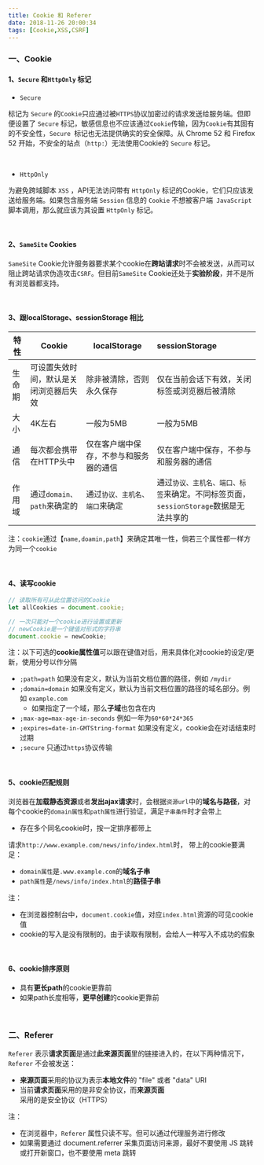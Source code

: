```yaml
---
title: Cookie 和 Referer
date: 2018-11-26 20:00:34
tags: [Cookie,XSS,CSRF]
---
```


### 一、Cookie

#### 1、`Secure` 和`HttpOnly` 标记

-  `Secure` 

标记为 `Secure` 的`Cookie`只应通过被`HTTPS`协议加密过的请求发送给服务端。但即便设置了 `Secure` 标记，敏感信息也不应该通过`Cookie`传输，因为`Cookie`有其固有的不安全性，`Secure `标记也无法提供确实的安全保障。从 Chrome 52 和 Firefox 52 开始，不安全的站点（`http:`）无法使用Cookie的 `Secure` 标记。

<br/>



- `HttpOnly` 

为避免跨域脚本 `XSS` ，API无法访问带有 `HttpOnly` 标记的Cookie，它们只应该发送给服务端。如果包含服务端 `Session` 信息的 `Cookie` 不想被客户端` JavaScript` 脚本调用，那么就应该为其设置 `HttpOnly` 标记。

<!--more-->

<br/>



#### 2、`SameSite` Cookies

`SameSite` Cookie允许服务器要求某个cookie在**跨站请求**时不会被发送，从而可以阻止跨站请求伪造攻击`CSRF`。但目前`SameSite` Cookie还处于**实验阶段**，并不是所有浏览器都支持。 

<br/>



#### 3、跟localStorage、sessionStorage 相比

| 特性   | Cookie                                 | localStorage                           | sessionStorage                                               |
| ------ | -------------------------------------- | -------------------------------------- | :----------------------------------------------------------- |
| 生命期 | 可设置失效时间，默认是关闭浏览器后失效 | 除非被清除，否则永久保存               | 仅在当前会话下有效，关闭标签或浏览器后被清除                 |
| 大小   | 4K左右                                 | 一般为5MB                              | 一般为5MB                                                    |
| 通信   | 每次都会携带在HTTP头中                 | 仅在客户端中保存，不参与和服务器的通信 | 仅在客户端中保存，不参与和服务器的通信                       |
| 作用域 | 通过`domain、path`来确定的             | 通过`协议、主机名、端口`来确定         | 通过`协议、主机名、端口、标签`来确定。不同标签页面，`sessionStorage`数据是无法共享的 |

注：`cookie`通过【`name,doamin,path`】来确定其唯一性，倘若三个属性都一样方为同一个`cookie`

<br/>



#### 4、读写cookie

```js
// 读取所有可从此位置访问的Cookie
let allCookies = document.cookie;

// 一次只能对一个cookie进行设置或更新
// newCookie是一个键值对形式的字符串
document.cookie = newCookie;
```

注：以下可选的**cookie属性值**可以跟在键值对后，用来具体化对cookie的设定/更新，使用分号以作分隔

- `;path=path` 如果没有定义，默认为当前文档位置的路径，例如  `/mydir`
- `;domain=domain` 如果没有定义，默认为当前文档位置的路径的域名部分。例如 `example.com`
  - 如果指定了一个域，那么**子域**也包含在内
- `;max-age=max-age-in-seconds` 例如一年为`60*60*24*365`
- `;expires=date-in-GMTString-format` 如果没有定义，cookie会在对话结束时过期
- `;secure` 只通过`https`协议传输

<br/>



#### 5、cookie匹配规则

浏览器在**加载静态资源**或者**发出ajax请求**时，会根据`资源url`中的**域名与路径**，对每个cookie的`domain属性`和`path属性`进行验证，满足`子串条件`时才会带上

- 存在多个同名cookie时，按一定排序都带上

请求`http://www.example.com/news/info/index.html`时， 带上的cookie要满足：

- `domain属性`是`.www.example.com`的**域名子串**
- `path属性`是`/news/info/index.html`的**路径子串**

注：

- 在浏览器控制台中，`document.cookie`值，对应`index.html`资源的可见cookie值
- cookie的写入是没有限制的。由于读取有限制，会给人一种写入不成功的假象

<br/>



#### 6、cookie排序原则

- 具有**更长path**的cookie更靠前
- 如果path长度相等，**更早创建**的cookie更靠前

<br/>



### 二、Referer

`Referer` 表示**请求页面**是通过**此来源页面**里的链接进入的，在以下两种情况下，`Referer` 不会被发送：

- **来源页面**采用的协议为表示**本地文件**的 "file" 或者 "data" URI
- 当前**请求页面**采用的是非安全协议，而**来源页面**采用的是安全协议（HTTPS）

注：

- 在浏览器中，`Referer` 属性只读不写。但可以通过代理服务进行修改
- 如果需要通过 document.referrer 采集页面访问来源，最好不要使用 JS 跳转或打开新窗口，也不要使用 meta 跳转

<br/>